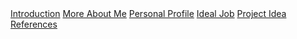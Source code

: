 <link rel="stylesheet" href="style.css">

<nav>
<a href="#">Introduction</a>
<a href="#">More About Me</a>
<a href="#">Personal Profile</a>
<a href="#">Ideal Job</a>
<a href="#">Project Idea</a>
<a href="#">References</a>
</nav>

